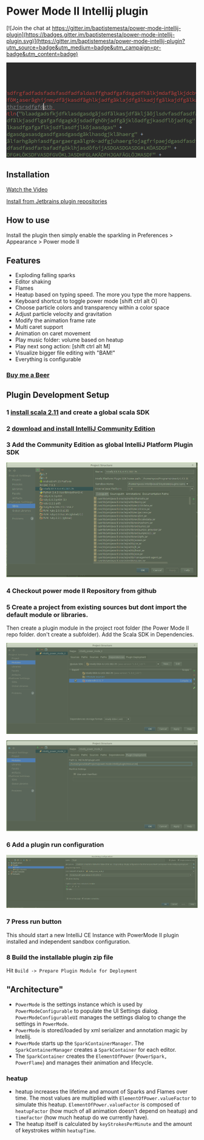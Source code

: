 Power Mode II Intellij plugin
======================

[![Join the chat at https://gitter.im/baptistemesta/power-mode-intellij-plugin](https://badges.gitter.im/baptistemesta/power-mode-intellij-plugin.svg)](https://gitter.im/baptistemesta/power-mode-intellij-plugin?utm_source=badge&utm_medium=badge&utm_campaign=pr-badge&utm_content=badge)



![Demo](/images/powerMode.gif)

Installation
--------------
[Watch the Video](https://www.youtube.com/watch?v=aIWs7YQ9aMs)

[Install from Jetbrains plugin repositories](https://plugins.jetbrains.com/plugin/8251)

How to use
---------

Install the plugin then simply enable the sparkling in Preferences > Appearance > Power mode II

## Features
<ul>
    <li>Exploding falling sparks</li>
    <li>Editor shaking</li>
    <li>Flames</li>
    <li>Heatup based on typing speed. The more you type the more happens.</li>
    <li>Keyboard shortcut to toggle power mode [shift ctrl alt O]</li>
    <li>Choose particle colors and transparency within a color space</li>
    <li>Adjust particle velocity and gravitation</li>
    <li>Modify the animation frame rate</li>
    <li>Multi caret support</li>
    <li>Animation on caret movement</li>
    <li>Play music folder: volume based on heatup</li>
    <li>Play next song action: [shift ctrl alt M]</li>
    <li>Visualize bigger file editing with "BAM!"</li>
    <li>Everything is configurable</li>
</ul>
<h3><a href="https://www.paypal.me/AlexanderThom">Buy me a Beer</a></h3>

## Plugin Development Setup 
### 1 [install scala 2.11](https://www.scala-lang.org/download/) and create a global scala SDK
### 2 [download and install IntelliJ Community Edition](https://www.jetbrains.com/idea/download/)
### 3 Add the Community Edition as global IntelliJ Platform Plugin SDK
 ![Add the Community Edition as IntelliJ Platform Plugin SDK](/images/sdk1.png)
### 4 Checkout power mode II Repository from github
### 5 Create a project from existing sources but dont import the default module or libraries.
 Then create a plugin module in the project root folder (the Power Mode II repo folder. don't create a subfolder).
 Add the Scala SDK in Dependencies.
 
![create a plugin project](/images/plugin1.png)           

![create a plugin project](/images/plugin2.png)

### 6 Add a plugin run configuration
![Add a plugin run configuration](/images/run1.png)
### 7 Press run button

This should start a new IntelliJ CE Instance with PowerMode II plugin installed and independent sandbox configuration. 
 
### 8 Build the installable plugin zip file
 Hit `Build -> Prepare Plugin Module for Deployment`
 
## "Architecture"

* `PowerMode` is the settings instance which is used by `PowerModeConfigurable` to populate the UI Settings dialog.
                   `PowerModeConfigurableUI` manages the settings dialog to change the settings in `PowerMode`.
*  `PowerMode` is stored/loaded by xml serializer and annotation magic by Intellij.  
*  `PowerMode` starts up the `SparkContainerManager`. The `SparkContainerManager` creates a `SparkContainer` for each editor.
* The `SparkContainer` creates the `ElementOfPower` (`PowerSpark, PowerFlame`) and manages their animation and lifecycle. 

### heatup

* heatup increases the lifetime and amount of Sparks and Flames over time. The most values are multiplied with `ElementOfPower.valueFactor` to simulate this heatup.
`ElementOfPower.valueFactor` is composed of `heatupFactor` (how much of all animation doesn't depend on heatup) and `timeFactor` (how much heatup do we currently have).
* The heatup itself is calculated by `keyStrokesPerMinute` and the amount of keystrokes within `heatupTime`.
